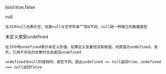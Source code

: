 bool:true,false

null

	在JS中null也表示空，但是null与空字符串“”和0不同，null是一种独立的数据类型

未定义类型undefined

	在JS中用undefined表示未定义的值。如果定义变量但没有赋值，则其值为undefined，另外，引用不存在的对象时也会返回undefined

	undefined与null的值相同，类型不同。因此undefined == null返回true，undefined === null返回false